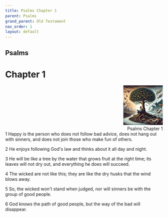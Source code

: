 ```yaml
---
title: Psalms Chapter 1
parent: Psalms
grand_parent: Old Testament
nav_order: 1
layout: default
---
```


## Psalms

# Chapter 1

<div style="clear: both; text-align: right;">
    <img src="/assets/Image/Psalms/500/1.jpg" alt="Psalms Chapter 1" class="chapter-image" style="max-width: 25%; height: auto;"/>
    <figcaption style="font-size: 14px;">Psalms Chapter 1</figcaption>
</div>
1 Happy is the person who does not follow bad advice, does not hang out with sinners, and does not join those who make fun of others.

2 He enjoys following God's law and thinks about it all day and night.

3 He will be like a tree by the water that grows fruit at the right time; its leaves will not dry out, and everything he does will succeed.

4 The wicked are not like this; they are like the dry husks that the wind blows away.

5 So, the wicked won't stand when judged, nor will sinners be with the group of good people.

6 God knows the path of good people, but the way of the bad will disappear.


